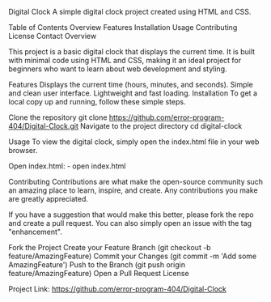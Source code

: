 Digital Clock
A simple digital clock project created using HTML and CSS.

Table of Contents
Overview
Features
Installation
Usage
Contributing
License
Contact
Overview

This project is a basic digital clock that displays the current time. It is built with minimal code using HTML and CSS, making it an ideal project for beginners who want to learn about web development and styling.

Features
Displays the current time (hours, minutes, and seconds).
Simple and clean user interface.
Lightweight and fast loading.
Installation
To get a local copy up and running, follow these simple steps.

Clone the repository
git clone https://github.com/error-program-404/Digital-Clock.git
Navigate to the project directory
cd digital-clock

Usage
To view the digital clock, simply open the index.html file in your web browser.

Open index.html: -
open index.html

Contributing
Contributions are what make the open-source community such an amazing place to learn, inspire, and create. Any contributions you make are greatly appreciated.

If you have a suggestion that would make this better, please fork the repo and create a pull request. You can also simply open an issue with the tag "enhancement".

Fork the Project
Create your Feature Branch (git checkout -b feature/AmazingFeature)
Commit your Changes (git commit -m 'Add some AmazingFeature')
Push to the Branch (git push origin feature/AmazingFeature)
Open a Pull Request
License


Project Link: https://github.com/error-program-404/Digital-Clock

